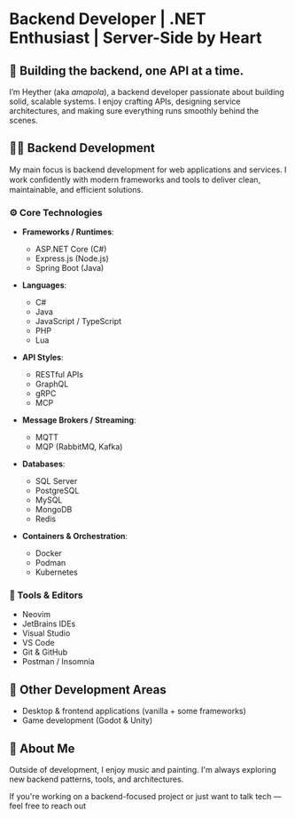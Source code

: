 # Backend Developer | .NET Enthusiast | Server-Side by Heart

## 🚀 Building the backend, one API at a time.

I’m Heyther (aka *amapola*), a backend developer passionate about building solid, scalable systems. I enjoy crafting APIs, designing service architectures, and making sure everything runs smoothly behind the scenes.

## 🧑‍💻 Backend Development

My main focus is backend development for web applications and services. I work conﬁdently with modern frameworks and tools to deliver clean, maintainable, and efficient solutions.

### ⚙️ Core Technologies

- **Frameworks / Runtimes**:
  - ASP.NET Core (C#)
  - Express.js (Node.js)
  - Spring Boot (Java)

- **Languages**:
  - C#
  - Java
  - JavaScript / TypeScript
  - PHP
  - Lua

- **API Styles**:
  - RESTful APIs
  - GraphQL
  - gRPC
  - MCP

- **Message Brokers / Streaming**:
  - MQTT
  - MQP (RabbitMQ, Kafka)

- **Databases**:
  - SQL Server
  - PostgreSQL
  - MySQL
  - MongoDB
  - Redis

- **Containers & Orchestration**:
  - Docker
  - Podman
  - Kubernetes

### 🧰 Tools & Editors

- Neovim
- JetBrains IDEs
- Visual Studio
- VS Code
- Git & GitHub
- Postman / Insomnia

## 🔧 Other Development Areas

- Desktop & frontend applications (vanilla + some frameworks)  
- Game development (Godot & Unity)

## 🎯 About Me

Outside of development, I enjoy music and painting. I'm always exploring new backend patterns, tools, and architectures.

If you're working on a backend-focused project or just want to talk tech — feel free to reach out
